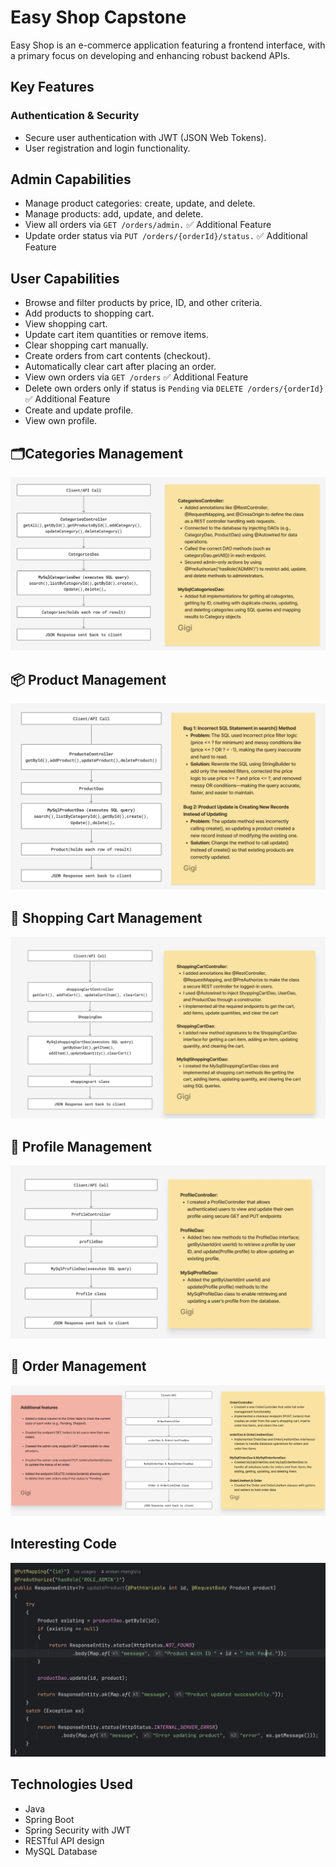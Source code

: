 <body>
    <h1>Easy Shop Capstone</h1>
    <p>
        Easy Shop is an e-commerce application featuring a frontend interface, with a primary focus on developing and enhancing robust backend APIs.
    </p>
    <h2>Key Features</h2>
    <h3>Authentication & Security</h3>
    <ul>
        <li>Secure user authentication with JWT (JSON Web Tokens).</li>
        <li>User registration and login functionality.</li>
    </ul>
   <h2>Admin Capabilities</h2>
    <ul>
        <li>Manage product categories: create, update, and delete.</li>
        <li>Manage products: add, update, and delete.</li>
    <li>View all orders via <code>GET /orders/admin.</code>
            <span class="tag"> ✅ Additional Feature</span>
        </li>
        <li>Update order status via <code>PUT /orders/{orderId}/status.</code>
            <span class="tag"> ✅ Additional Feature</span>
        </li>
    </ul>
    <h2>User Capabilities</h2>
    <ul>
        <li>Browse and filter products by price, ID, and other criteria.</li>
        <li>Add products to shopping cart.</li>
        <li>View shopping cart.</li>
        <li>Update cart item quantities or remove items.</li>
        <li>Clear shopping cart manually.</li>
        <li>Create orders from cart contents (checkout).</li>
        <li>Automatically clear cart after placing an order.</li>
          <li>View own orders via <code>GET /orders</code>
            <span class="tag"> ✅ Additional Feature</span>
        </li>
        <li>Delete own orders only if status is <code>Pending</code> via <code>DELETE /orders/{orderId}</code>
            <span class="tag"> ✅ Additional Feature</span>
        </li>
        <li>Create and update profile.</li>
        <li>View own profile.</li>
    </ul>
    <div class="section">
        <h2>🗂Categories Management</h2>
        <div class="screenshot">
            <img src="./capstone-starter%20/src/Image/cat.png" alt="Categories Screenshot">
        </div>
    </div>
     <div class="section">
        <h2>📦 Product Management</h2>
        <div class="screenshot">
            <img src="./capstone-starter%20/src/Image/product.png" alt="Products Screenshot">
        </div>
    </div>
    <div class="section">
        <h2>🛒 Shopping Cart Management</h2>
        <div class="screenshot">
            <img src="./capstone-starter%20/src/Image/shoppincart.png" alt="Shopping Cart Screenshot">
        </div>
    </div>
    <div class="section">
        <h2>👤 Profile Management</h2>
        <div class="screenshot">
            <img src="./capstone-starter%20/src/Image/profile.png" alt="Profile Screenshot">
        </div>
    </div>
    <div class="section">
        <h2>📑 Order Management</h2>
        <div class="screenshot">
            <img src="./capstone-starter%20/src/Image/order.png" alt="Orders Screenshot">
        </div>
    </div>
     <div class="section">
        <h2>Interesting Code</h2>
       <div class="screenshot">
            <img src="./capstone-starter%20/src/Image/code.png" alt="Orders Screenshot">
        </div>
    </div>
    <h2>Technologies Used</h2>
    <ul>
        <li>Java</li>
        <li>Spring Boot</li>
        <li>Spring Security with JWT</li>
        <li>RESTful API design</li>
        <li>MySQL Database</li>
    </ul>
</body>
